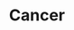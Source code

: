 ---
title: Cancer
longTitle: 'Cancer'
tags:
- gccommon
broaderTerm:
- "[[Breast cancer]]"
french:
- "[[Cancer]]"
narrowerTerm:
- "[[Diseases]]"
use:
- "[[Carcinoma Malignant tumors Malignant tumours]]"
---